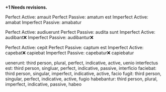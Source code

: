 **+1 Needs revisions.**

Perfect Active: amauit
Perfect Passive: amatum est
Imperfect Active: amabat
Imperfect Passive: amabatur

Perfect Active: audiuerunt
Perfect Passive: audita sunt
Imperfect Active: audibant❌
Imperfect Passive: audibantur❌

Perfect Active: cepit
Perfect Passive: captum est
Imperfect Active: capebat❌ capiebat
Imperfect Passive: capebatur❌ capiebatur

uenerunt: third person, plural, perfect, indicative, active, uenio
interfectus est: third person, singluar, perfect, indicative, passive, interficio
faciebat: third person, singular, imperfect, indicative, active, facio
fugit: third person, singular, perfect, indicative, active, fugio
habebantur: third person, plural, imperfect, indicative, passive, habeo
